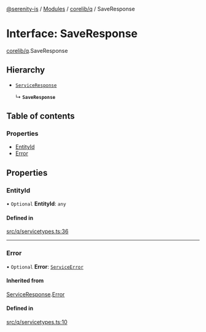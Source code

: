 [@serenity-is](../README.md) / [Modules](../modules.md) / [corelib/q](../modules/corelib_q.md) / SaveResponse

# Interface: SaveResponse

[corelib/q](../modules/corelib_q.md).SaveResponse

## Hierarchy

- [`ServiceResponse`](corelib_q.ServiceResponse.md)

  ↳ **`SaveResponse`**

## Table of contents

### Properties

- [EntityId](corelib_q.SaveResponse.md#entityid)
- [Error](corelib_q.SaveResponse.md#error)

## Properties

### EntityId

• `Optional` **EntityId**: `any`

#### Defined in

[src/q/servicetypes.ts:36](https://github.com/serenity-is/serenity/blob/master/packages/corelib/src/q/servicetypes.ts#line&#x3D;36)

___

### Error

• `Optional` **Error**: [`ServiceError`](corelib_q.ServiceError.md)

#### Inherited from

[ServiceResponse](corelib_q.ServiceResponse.md).[Error](corelib_q.ServiceResponse.md#error)

#### Defined in

[src/q/servicetypes.ts:10](https://github.com/serenity-is/serenity/blob/master/packages/corelib/src/q/servicetypes.ts#line&#x3D;10)
